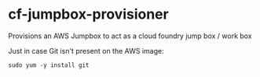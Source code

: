 cf-jumpbox-provisioner
======================

Provisions an AWS Jumpbox to act as a cloud foundry jump box / work box

Just in case Git isn't present on the AWS image:

```
sudo yum -y install git
```
